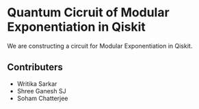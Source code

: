 # Quantum Cicruit of Modular Exponentiation in Qiskit
We are constructing a circuit for Modular Exponentiation in Qiskit.

## Contributers
- Writika Sarkar
- Shree Ganesh SJ
- Soham Chatterjee

